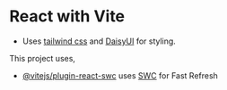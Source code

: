 # React with Vite

- Uses [tailwind css](https://tailwindcss.com/) and [DaisyUI](https://daisyui.com/) for styling.

This project uses,

- [@vitejs/plugin-react-swc](https://github.com/vitejs/vite-plugin-react-swc) uses [SWC](https://swc.rs/) for Fast Refresh
